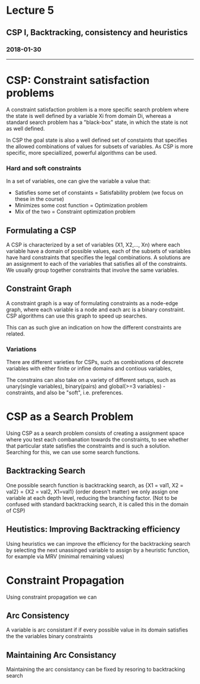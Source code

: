 # Lecture 5
## CSP I, Backtracking, consistency and heuristics
### 2018-01-30
---
# CSP: Constraint satisfaction problems
A constraint satisfaction problem is a more specific search problem where the state is well defined by a variable Xi from domain Di, whereas a standard search problem has a "black-box" state, in which the state is not as well defined. 

In CSP the goal state is also a well defined set of constaints that specifies the allowed combinations of values for subsets of variables. As CSP is more specific, more speciallized, powerful algorithms can be used. 

### Hard and soft constraints 
In a set of variables, one can give the variable a value that: 
* Satisfies some set of constaints = Satisfability problem (we focus on these in the course)
* Minimizes some cost function = Optimization problem 
* Mix of the two = Constraint optimization problem


## Formulating a CSP
A CSP is characterized by a set of variables (X1, X2,..., Xn) where each variable have a domain of possible values, each of the subsets of variables have hard constraints that specifies the legal combinations. A solutions are an assignment to each of the variables that satisfies all of the constraints. We usually group together constraints that involve the same variables. 

## Constraint Graph
A constraint graph is a way of formulating constraints as a node-edge graph, where each variable is a node and each arc is a binary constraint. CSP algorithms can use this graph to speed up searches. 

This can as such give an indication on how the different constraints are related. 

### Variations
There are different varieties for CSPs, such as combinations of descrete variables with either finite or infine domains and contious variables, 

The constrains can also take on a variety of different setups, such as unary(single variables), binary(pairs) and global(>=3 variables) - constraints, and also be "soft", i.e. preferences.

# CSP as a Search Problem
Using CSP as a search problem consists of creating a assignment space where you test each combanation towards the constraints, to see whether that particular state satisfies the constraints and is such a solution. Searching for this, we can use some search functions.

## Backtracking Search 
One possible search function is backtracking search, as {X1 = val1, X2 = val2} = {X2 = val2, X1=val1} (order doesn't matter) we only assign one variable at each depth level, reducing the branching factor. (Not to be confused with standard backtracking search, it is called this in the domain of CSP)

## Heutistics: Improving Backtracking efficiency
Using heuristics we can improve the efficiency for the backtracking search by selecting the next unassinged variable to assign by a heuristic function, for example via MRV (minimal remaining values) 

# Constraint Propagation
Using constraint propagation we can

## Arc Consistency 
A variable is arc consistant if if every possible value in its domain satisfies the the variables binary constraints 

## Maintaining Arc Consistancy 
Maintaining the arc consistancy can be fixed by resoring to backtracking search 
